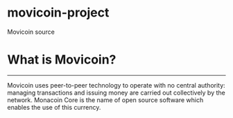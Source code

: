 # movicoin-project
Movicoin source

# What is Movicoin?
-------------------------------------
Movicoin uses peer-to-peer technology to operate with no central authority: managing transactions and issuing money are carried out collectively by the network. Monacoin Core is the name of open source software which enables the use of this currency.
